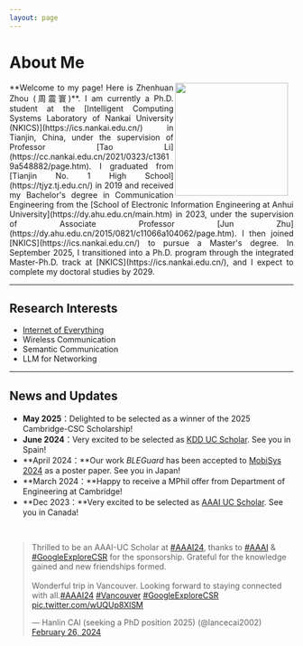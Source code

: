 ```yaml
---
layout: page
---
```


# About Me

<img src="zzh.jpg" align="right" style="margin-right:10px; width:200px;">

<div style="text-align: justify;">
**Welcome to my page! Here is Zhenhuan Zhou (周震寰)**. I am currently a Ph.D. student at the [Intelligent Computing Systems Laboratory of Nankai University (NKICS)](https://ics.nankai.edu.cn/) in Tianjin, China, 
under the supervision of Professor [Tao Li](https://cc.nankai.edu.cn/2021/0323/c13619a548882/page.htm).
I graduated from [Tianjin No. 1 High School](https://tjyz.tj.edu.cn/) in 2019 and received my Bachelor's degree in Communication Engineering 
from the [School of Electronic Information Engineering at Anhui University](https://dy.ahu.edu.cn/main.htm) in 2023, 
under the supervision of Associate Professor [Jun Zhu](https://dy.ahu.edu.cn/2015/0821/c11066a104062/page.htm). 
I then joined [NKICS](https://ics.nankai.edu.cn/) to pursue a Master's degree. 
In September 2025, I transitioned into a Ph.D. program through the integrated Master-Ph.D. track at [NKICS](https://ics.nankai.edu.cn/), 
and I expect to complete my doctoral studies by 2029.
</div>

---

## Research Interests

- [Internet of Everything](https://scholar.google.com/citations?view_op=search_authors&hl=zh-CN&mauthors=label:internet_of_everything)
- Wireless Communication
- Semantic Communication
- LLM for Networking

---

## News and Updates

- **May 2025**：Delighted to be selected as a winner of the 2025 Cambridge-CSC Scholarship!
- **June 2024**：Very excited to be selected as [KDD UC Scholar](https://kdd2024.kdd.org/undergraduate-consortium/). See you in Spain!
- **April 2024：**Our work *BLEGuard* has been accepted to [MobiSys 2024](https://www.sigmobile.org/mobisys/2024/) as a poster paper. See you in Japan!
- **March 2024：**Happy to receive a MPhil offer from Department of Engineering at Cambridge!
- **Dec 2023：**Very excited to be selected as [AAAI UC Scholar](https://aaai.org/aaai-conference/undergraduate-consortium-program/). See you in Canada!

<br>

<blockquote class="twitter-tweet"><p lang="en" dir="ltr">Thrilled to be an AAAI-UC Scholar at <a href="https://twitter.com/hashtag/AAAI24?src=hash&amp;ref_src=twsrc%5Etfw">#AAAI24</a>, thanks to <a href="https://twitter.com/hashtag/AAAI?src=hash&amp;ref_src=twsrc%5Etfw">#AAAI</a> &amp; <a href="https://twitter.com/hashtag/GoogleExploreCSR?src=hash&amp;ref_src=twsrc%5Etfw">#GoogleExploreCSR</a> for the sponsorship. Grateful for the knowledge gained and new friendships formed.<br><br>Wonderful trip in Vancouver. Looking forward to staying connected with all.<a href="https://twitter.com/hashtag/AAAI24?src=hash&amp;ref_src=twsrc%5Etfw">#AAAI24</a> <a href="https://twitter.com/hashtag/Vancouver?src=hash&amp;ref_src=twsrc%5Etfw">#Vancouver</a> <a href="https://twitter.com/hashtag/GoogleExploreCSR?src=hash&amp;ref_src=twsrc%5Etfw">#GoogleExploreCSR</a> <a href="https://t.co/wUQUp8XlSM">pic.twitter.com/wUQUp8XlSM</a></p>&mdash; Hanlin CAI (seeking a PhD position 2025) (@lancecai2002) <a href="https://twitter.com/lancecai2002/status/1762210025173344260?ref_src=twsrc%5Etfw">February 26, 2024</a></blockquote> <script async src="https://platform.twitter.com/widgets.js" charset="utf-8"></script>

